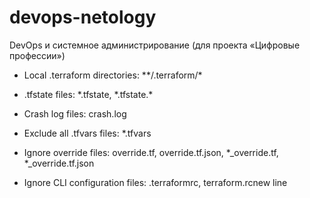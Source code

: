 # devops-netology
DevOps и системное администрирование (для проекта «Цифровые профессии»)

- Local .terraform directories: \*\*/.terraform/*

- .tfstate files: \*.tfstate, \*.tfstate.*

- Crash log files: crash.log

- Exclude all .tfvars files: \*.tfvars

- Ignore override files: override.tf, override.tf.json, \*_override.tf, \*_override.tf.json

- Ignore CLI configuration files: .terraformrc, terraform.rcnew line 
